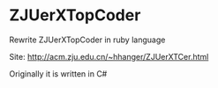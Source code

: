 ZJUerXTopCoder
==============

Rewrite ZJUerXTopCoder in ruby language

Site:
http://acm.zju.edu.cn/~hhanger/ZJUerXTCer.html

Originally it is written in C#

